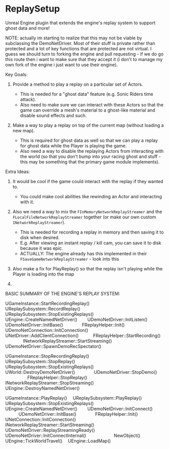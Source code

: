 # ReplaySetup
Unreal Engine plugin that extends the engine's replay system to support ghost data and more!


NOTE: actually im starting to realize that this may not be viable by subclassing the DemoNetDriver. Most of their stuff is private rather than protected and a lot of key functions that are protected are not virtual. I guess we should turn to forking the engine and pull requesting - if we do go this route then i want to make sure that they accept it (i don't to manage my own fork of the engine i just want to use their engine).



Key Goals:
1. Provide a method to play a replay on a particular set of Actors.
	- This is needed for a "ghost data" feature (e.g. Sonic Riders time attack).
	- Also need to make sure we can interact with these Actors so that the game can override a mesh's material to a ghost-like material and disable sound effects and such.

2. Make a way to play a replay on top of the current map (without loading a new map).
	- This is required for ghost data as well so that we can play a replay for ghost data while the Player is playing the game.
	- Also need a way to disable the replaying Actors from interacting with the world (so that you don't bump into your racing ghost and stuff - this may be something that the primary game module implements).

Extra Ideas:
1. It would be cool if the game could interact with the replay if they wanted to.
	- You could make cool abilities like rewinding an Actor and interacting with it.

2. Also we need a way to mix the ``FInMemoryNetworkReplayStreamer`` and the ``FLocalFileNetworkReplayStreamer`` together (or make our own custom ``INetworkReplayStreamer``).
	- This is needed for recording a replay in memory and then saving it to disk when desired.
	- E.g. After viewing an instant replay / kill cam, you can save it to disk because it was epic.
	- ACTUALLY: The engine already has this implemented in their ``FSaveGameNetworkReplayStreamer`` - look into this

3. Also make a fix for PlayReplay() so that the replay isn't playing while the Player is loading into the map

4. 




BASIC SUMMARY OF THE ENGINE'S REPLAY SYSTEM:


UGameInstance::StartRecordingReplay()
&emsp;UReplaySubsystem::RecordReplay()
&emsp;&emsp;UReplaySubsystem::StopExistingReplays()
&emsp;&emsp;UEngine::CreateNamedNetDriver()
&emsp;&emsp;UDemoNetDriver::InitListen()
&emsp;&emsp;&emsp;UDemoNetDriver::InitBase()
&emsp;&emsp;&emsp;&emsp;FReplayHelper::Init()
&emsp;&emsp;&emsp;UDemoNetConnection::InitConnection()
&emsp;&emsp;&emsp;UNetDriver::AddClientConnection()
&emsp;&emsp;&emsp;FReplayHelper::StartRecording()
&emsp;&emsp;&emsp;&emsp;INetworkReplayStreamer::StartStreaming()
&emsp;&emsp;&emsp;UDemoNetDriver::SpawnDemoRecSpectator()


UGameInstance::StopRecordingReplay()
&emsp;UReplaySubsystem::StopReplay()
&emsp;&emsp;UReplaySubsystem::StopExistingReplays()
&emsp;&emsp;&emsp;UWorld::DestroyDemoNetDriver()
&emsp;&emsp;&emsp;&emsp;UDemoNetDriver::StopDemo()
&emsp;&emsp;&emsp;&emsp;&emsp;FReplayHelper::StopReplay()
&emsp;&emsp;&emsp;&emsp;&emsp;&emsp;INetworkReplayStreamer::StopStreaming()
&emsp;&emsp;&emsp;&emsp;UEngine::DestroyNamedNetDriver()


UGameInstance::PlayReplay()
&emsp;UReplaySubsystem::PlayReplay()
&emsp;&emsp;UReplaySubsystem::StopExistingReplays()
&emsp;&emsp;UEngine::CreateNamedNetDriver()
&emsp;&emsp;UDemoNetDriver::InitConnect()
&emsp;&emsp;&emsp;UDemoNetDriver::InitBase()
&emsp;&emsp;&emsp;&emsp;FReplayHelper::Init()
&emsp;&emsp;&emsp;UNetConnection::InitConnection()
&emsp;&emsp;&emsp;INetworkReplayStreamer::StartStreaming()
&emsp;&emsp;&emsp;&emsp;UDemoNetDriver::ReplayStreamingReady()
&emsp;&emsp;&emsp;&emsp;&emsp;UDemoNetDriver::InitConnectInternal()
&emsp;&emsp;&emsp;&emsp;&emsp;&emsp;NewObject<UDemoPendingNetGame>()
UEngine::TickWorldTravel()
&emsp;UEngine::LoadMap()
